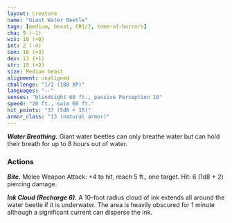 ```yaml
---
layout: creature
name: "Giant Water Beetle"
tags: [medium, beast, CR1/2, tome-of-horrors]
cha: 9 (-1)
wis: 10 (+0)
int: 2 (-4)
con: 16 (+3)
dex: 13 (+1)
str: 15 (+2)
size: Medium beast
alignment: unaligned
challenge: "1/2 (100 XP)"
languages: "--"
senses: "blindsight 60 ft., passive Perception 10"
speed: "20 ft., swim 60 ft."
hit_points: "37 (5d8 + 15)"
armor_class: "13 (natural armor)"
---
```


***Water Breathing.*** Giant water beetles can only breathe water
but can hold their breath for up to 8 hours out of water.

### Actions

***Bite.*** Melee Weapon Attack: +4 to hit, reach 5 ft., one target. Hit: 6 (1d8 + 2) piercing damage.

***Ink Cloud (Recharge 6).*** A 10-foot radius cloud of ink extends all
around the water beetle if it is underwater. The area is heavily obscured
for 1 minute although a significant current can disperse the ink.

